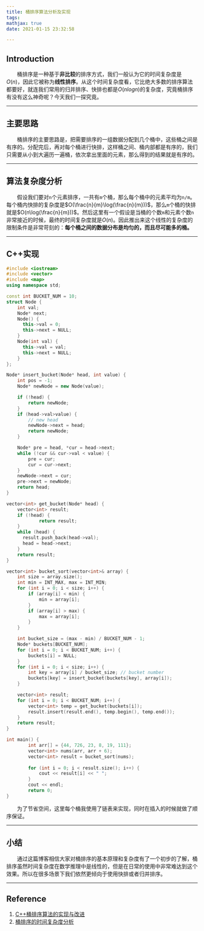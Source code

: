 ```yaml
---
title: 桶排序算法分析及实现
tags:
mathjax: true
date: 2021-01-15 23:32:58

---
```


## Introduction

&emsp;&emsp;桶排序是一种基于**非比较**的排序方式，我们一般认为它的时间复杂度是$O(n)$，因此它被称为**线性排序**。从这个时间复杂度看，它比绝大多数的排序算法都要好，就连我们常用的归并排序、快排也都是$O(nlogn)$的复杂度，究竟桶排序有没有这么神奇呢？今天我们一探究竟。

------

## 主要思路

&emsp;&emsp;桶排序的主要思路是，把需要排序的一组数据分配到几个桶中，这些桶之间是有序的。分配完后，再对每个桶进行快排，这样桶之间、桶内部都是有序的，我们只需要从小到大遍历一遍桶，依次拿出里面的元素，那么得到的结果就是有序的。

------

## 算法复杂度分析

&emsp;&emsp;假设我们要对`n`个元素排序，一共有`m`个桶，那么每个桶中的元素平均为`n/m`。每个桶内快排的复杂度是$O(\frac{n}{m}\log(\frac{n}{m}))$，那么`m`个桶的快排就是$O(n\log(\frac{n}{m}))$。然后这里有一个假设是当桶的个数`m`和元素个数`n`非常接近的时候，最终的时间复杂度就是$O(n)$。因此推出来这个线性的复杂度的限制条件是非常苛刻的：**每个桶之间的数据分布是均匀的，而且尽可能多的桶。**

------

## C++实现

```c++
#include <iostream>
#include <vector>
#include <map>
using namespace std;

const int BUCKET_NUM = 10;
struct Node {
    int val;
    Node* next;
    Node() {
      this->val = 0;
      this->next = NULL;
    }
    Node(int val) {
      this->val = val;
      this->next = NULL;
    }
};

Node* insert_bucket(Node* head, int value) {
    int pos = -1;
    Node* newNode = new Node(value);

    if (!head) {
      	return newNode;
    }
    if (head->val>value) {
        // new head
        newNode->next = head;
        return newNode;
    }

    Node* pre = head, *cur = head->next;
    while (!cur && cur->val < value) {
        pre = cur;
        cur = cur->next;
    }
    newNode->next = cur;
    pre->next = newNode;
    return head;
}

vector<int> get_bucket(Node* head) {
	vector<int> result;
	if (!head) {
			return result;
	}
	while (head) {
      result.push_back(head->val);
      head = head->next;
	}
	return result;
}

vector<int> bucket_sort(vector<int>& array) {
    int size = array.size();
    int min = INT_MAX, max = INT_MIN;
    for (int i = 0; i < size; i++) {
        if (array[i] < min) {
            min = array[i];
        }
        if (array[i] > max) {
            max = array[i];
        }
    }

    int bucket_size = (max - min) / BUCKET_NUM - 1;
    Node* buckets[BUCKET_NUM];
    for (int i = 0; i < BUCKET_NUM; i++) {
        buckets[i] = NULL;
    }
    for (int i = 0; i < size; i++) {
        int key = array[i] / bucket_size; // bucket number
        buckets[key] = insert_bucket(buckets[key], array[i]);
    }	

    vector<int> result;
    for (int i = 0; i < BUCKET_NUM; i++) {
        vector<int> temp = get_bucket(buckets[i]);
        result.insert(result.end(), temp.begin(), temp.end());
    }
    return result;
}

int main() {
		int arr[] = {44, 726, 23, 8, 19, 111};
		vector<int> nums(arr, arr + 6);
		vector<int> result = bucket_sort(nums);
	
		for (int i = 0; i < result.size(); i++) {
			cout << result[i] << " ";
		}
		cout << endl;
		return 0;
}
```

&emsp;&emsp;为了节省空间，这里每个桶我使用了链表来实现，同时在插入的时候就做了顺序保证。

------

## 小结

&emsp;&emsp;通过这篇博客相信大家对桶排序的基本原理和复杂度有了一个初步的了解，桶排序虽然时间复杂度在数学推理中是线性的，但是在日常的使用中非常难达到这个效果。所以在很多场景下我们依然更倾向于使用快排或者归并排序。

------

## Reference

1. [C++桶排序算法的实现与改进](https://blog.csdn.net/misayaaaaa/article/details/66969486)
2. [桶排序的时间复杂度分析](https://blog.csdn.net/shengqianfeng/article/details/100074146)
